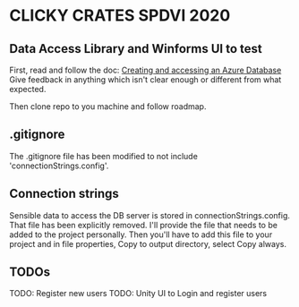 # CLICKY CRATES SPDVI 2020
## Data Access Library and Winforms UI to test

First, read and follow the doc:
[Creating and accessing an Azure Database](https://docs.google.com/document/d/1H5y7uBCC2-kLdOxEoTMrE_L6uB3zD7Y2evdbfhRexks/edit?usp=sharing)
Give feedback in anything which isn't clear enough or different from what expected.

Then clone repo to you machine and follow roadmap.

## .gitignore
The .gitignore file has been modified to not include 'connectionStrings.config'.

## Connection strings
Sensible data to access the DB server is stored in connectionStrings.config. That file has been explicitly removed. I'll provide the file that needs to be added to the project personally.
Then you'll have to add this file to your project and in file properties, Copy to output directory, select Copy always.


## TODOs
TODO: Register new users
TODO: Unity UI to Login and register users